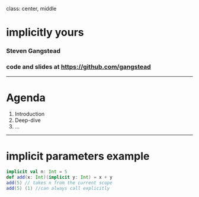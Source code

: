 class: center, middle

# implicitly yours
### Steven Gangstead
### code and slides at https://github.com/gangstead

---

# Agenda

1. Introduction
2. Deep-dive
3. ...

---

# implicit parameters example

```scala
implicit val n: Int = 5
def add(x: Int)(implicit y: Int) = x + y
add(5) // takes n from the current scope
add(5) (1) //can always call explicitly
```
